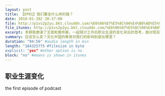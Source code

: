 ```yaml
---
layout: post
title: 【EP01】我们要走什么样的路？
date: 2018-01-202 20:37:00
file: http://p1vs2p2yu.bkt.clouddn.com/%E6%96%87%E5%8C%96%E4%B8%AD%E5%9B%BD%E6%9C%88%E6%97%A6%E8%B0%880.mp3
file_itunes: http://p1vs2p2yu.bkt.clouddn.com/%E6%96%87%E5%8C%96%E4%B8%AD%E5%9B%BD%E6%9C%88%E6%97%A6%E8%B0%880.mp3
excerpt: 本期我邀请了王嵩和黄烨晨，一起探讨工作后职业生涯的变化背后的思考，面对现实的情况我们如何进行选择。
summary: 应该怎么变？文化中国的教育对我们的影响到底在哪里？
duration: "94:56" #audio length in min
length: "184325775 #filesize in byte
explicit: "yes" #other option is no
block: "no" #means is shown in itunes
---
```



## 职业生涯变化
the first episode of podcast

